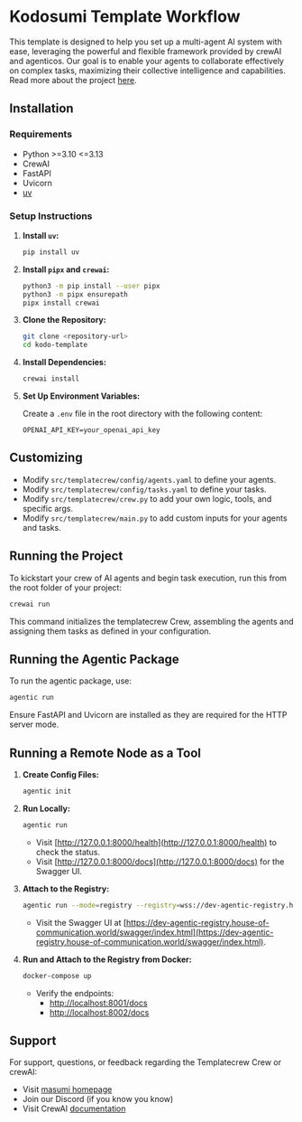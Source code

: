 # Kodosumi Template Workflow

This template is designed to help you set up a multi-agent AI system with ease, leveraging the powerful and flexible framework provided by crewAI and agenticos. Our goal is to enable your agents to collaborate effectively on complex tasks, maximizing their collective intelligence and capabilities. Read more about the project [here](https://masumi.network).

## Installation

### Requirements

- Python >=3.10 <=3.13
- CrewAI
- FastAPI
- Uvicorn
- [uv](https://docs.astral.sh/uv/)

### Setup Instructions

1. **Install `uv`:**

   ```bash
   pip install uv
   ```

2. **Install `pipx` and `crewai`:**

   ```bash
   python3 -m pip install --user pipx
   python3 -m pipx ensurepath
   pipx install crewai
   ```

3. **Clone the Repository:**

   ```bash
   git clone <repository-url>
   cd kodo-template
   ```

4. **Install Dependencies:**

   ```bash
   crewai install
   ```

5. **Set Up Environment Variables:**

   Create a `.env` file in the root directory with the following content:

   ```plaintext
   OPENAI_API_KEY=your_openai_api_key
   ```

## Customizing

- Modify `src/templatecrew/config/agents.yaml` to define your agents.
- Modify `src/templatecrew/config/tasks.yaml` to define your tasks.
- Modify `src/templatecrew/crew.py` to add your own logic, tools, and specific args.
- Modify `src/templatecrew/main.py` to add custom inputs for your agents and tasks.

## Running the Project

To kickstart your crew of AI agents and begin task execution, run this from the root folder of your project:

```bash
crewai run
```

This command initializes the templatecrew Crew, assembling the agents and assigning them tasks as defined in your configuration.

## Running the Agentic Package

To run the agentic package, use:

```bash
agentic run
```

Ensure FastAPI and Uvicorn are installed as they are required for the HTTP server mode.

## Running a Remote Node as a Tool

1. **Create Config Files:**

   ```bash
   agentic init
   ```

2. **Run Locally:**

   ```bash
   agentic run
   ```

   - Visit [http://127.0.0.1:8000/health](http://127.0.0.1:8000/health) to check the status.
   - Visit [http://127.0.0.1:8000/docs](http://127.0.0.1:8000/docs) for the Swagger UI.

3. **Attach to the Registry:**

   ```bash
   agentic run --mode=registry --registry=wss://dev-agentic-registry.house-of-communication.world
   ```

   - Visit the Swagger UI at [https://dev-agentic-registry.house-of-communication.world/swagger/index.html](https://dev-agentic-registry.house-of-communication.world/swagger/index.html).

4. **Run and Attach to the Registry from Docker:**

   ```bash
   docker-compose up
   ```

   - Verify the endpoints:
     - [http://localhost:8001/docs](http://localhost:8001/docs)
     - [http://localhost:8002/docs](http://localhost:8002/docs)

## Support

For support, questions, or feedback regarding the Templatecrew Crew or crewAI:
- Visit [masumi homepage](https://www.masumi.network/)
- Join our Discord (if you know you know)
- Visit CrewAI [documentation](https://docs.crewai.com)